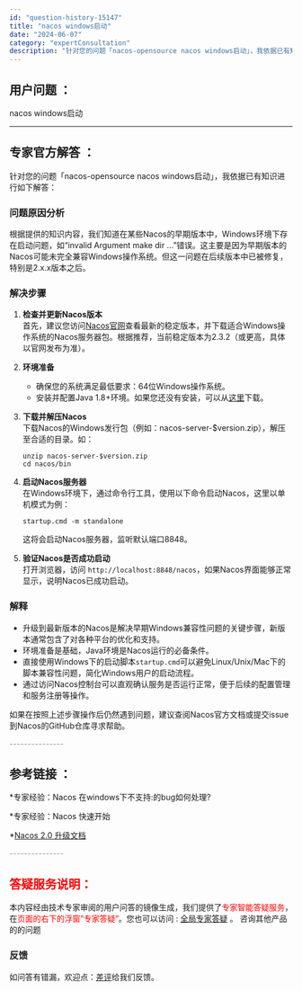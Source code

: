 ```yaml
---
id: "question-history-15147"
title: "nacos windows启动"
date: "2024-06-07"
category: "expertConsultation"
description: "针对您的问题「nacos-opensource nacos windows启动」，我依据已有知识进行如下解答：### 问题原因分析根据提供的知识内容，我们知道在某些Nacos的早期版本中，Windows环境下存在启动问题，如“invalid Argument make dir ...”错误。这主要是"
---
```


## 用户问题 ： 
 nacos windows启动  

---------------
## 专家官方解答 ：

针对您的问题「nacos-opensource nacos windows启动」，我依据已有知识进行如下解答：

### 问题原因分析
根据提供的知识内容，我们知道在某些Nacos的早期版本中，Windows环境下存在启动问题，如“invalid Argument make dir ...”错误。这主要是因为早期版本的Nacos可能未完全兼容Windows操作系统。但这一问题在后续版本中已被修复，特别是2.x.x版本之后。

### 解决步骤
1. **检查并更新Nacos版本**  
   首先，建议您访问[Nacos官网](https://nacos.io/download/release-history/)查看最新的稳定版本，并下载适合Windows操作系统的Nacos服务器包。根据推荐，当前稳定版本为2.3.2（或更高，具体以官网发布为准）。

2. **环境准备**  
   - 确保您的系统满足最低要求：64位Windows操作系统。
   - 安装并配置Java 1.8+环境。如果您还没有安装，可以从[这里](http://www.oracle.com/technetwork/java/javase/downloads/jdk8-downloads-2133151.html)下载。
   
3. **下载并解压Nacos**  
   下载Nacos的Windows发行包（例如：nacos-server-$version.zip），解压至合适的目录。如：
   ```
   unzip nacos-server-$version.zip
   cd nacos/bin
   ```

4. **启动Nacos服务器**  
   在Windows环境下，通过命令行工具，使用以下命令启动Nacos，这里以单机模式为例：
   ```
   startup.cmd -m standalone
   ```
   这将会启动Nacos服务器，监听默认端口8848。

5. **验证Nacos是否成功启动**  
   打开浏览器，访问 `http://localhost:8848/nacos`，如果Nacos界面能够正常显示，说明Nacos已成功启动。

### 解释
- 升级到最新版本的Nacos是解决早期Windows兼容性问题的关键步骤，新版本通常包含了对各种平台的优化和支持。
- 环境准备是基础，Java环境是Nacos运行的必备条件。
- 直接使用Windows下的启动脚本`startup.cmd`可以避免Linux/Unix/Mac下的脚本兼容性问题，简化Windows用户的启动流程。
- 通过访问Nacos控制台可以直观确认服务是否运行正常，便于后续的配置管理和服务注册等操作。

如果在按照上述步骤操作后仍然遇到问题，建议查阅Nacos官方文档或提交issue到Nacos的GitHub仓库寻求帮助。


<font color="#949494">---------------</font> 


## 参考链接 ：

*专家经验：Nacos 在windows下不支持:的bug如何处理? 
 
 *专家经验：Nacos 快速开始 
 
 *[Nacos 2.0 升级文档](https://nacos.io/docs/latest/upgrading/200-upgrading)


 <font color="#949494">---------------</font> 
 


## <font color="#FF0000">答疑服务说明：</font> 

本内容经由技术专家审阅的用户问答的镜像生成，我们提供了<font color="#FF0000">专家智能答疑服务</font>，在<font color="#FF0000">页面的右下的浮窗”专家答疑“</font>。您也可以访问 : [全局专家答疑](https://answer.opensource.alibaba.com/docs/intro) 。 咨询其他产品的的问题

### 反馈
如问答有错漏，欢迎点：[差评](https://ai.nacos.io/user/feedbackByEnhancerGradePOJOID?enhancerGradePOJOId=15157)给我们反馈。
